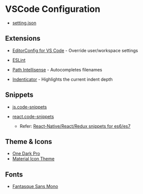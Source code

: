 # VSCode Configuration

- [setting.json](https://github.com/huyb1991/mac-setup/blob/master/vscode/settings.json)

## Extensions

- [EditorConfig for VS Code](https://marketplace.visualstudio.com/items?itemName=EditorConfig.EditorConfig) - Override user/workspace settings

- [ESLint](https://marketplace.visualstudio.com/items?itemName=dbaeumer.vscode-eslint)

- [Path Intellisense](https://marketplace.visualstudio.com/items?itemName=christian-kohler.path-intellisense) - Autocompletes filenames

- [Indenticator](https://marketplace.visualstudio.com/items?itemName=SirTori.indenticator) - Highlights the current indent depth

## Snippets

- [js.code-snippets](https://github.com/huyb1991/mac-setup/blob/master/vscode/snippets/js.code-snippets)

- [react.code-snippets](https://github.com/huyb1991/mac-setup/blob/master/vscode/snippets/react.code-snippets)
    - Refer: [React-Native/React/Redux snippets for es6/es7](https://marketplace.visualstudio.com/items?itemName=EQuimper.react-native-react-redux)

## Theme & Icons

- [One Dark Pro](https://marketplace.visualstudio.com/items?itemName=zhuangtongfa.Material-theme)
- [Material Icon Theme](https://marketplace.visualstudio.com/items?itemName=PKief.material-icon-theme)

## Fonts

- [Fantasque Sans Mono](https://github.com/belluzj/fantasque-sans)